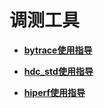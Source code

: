 # 调测工具



- **[bytrace使用指导](subsys-toolchain-bytrace-guide.md)**

- **[hdc_std使用指导](subsys-toolchain-hdc-guide.md)**

- **[hiperf使用指导](subsys-toolchain-hiperf.md)**